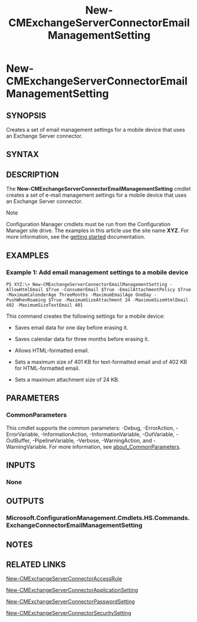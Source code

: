 ﻿---
description: Creates a set of email management settings for a mobile device that uses an Exchange Server connector.
external help file:
Module Name: AdminUI.PS.HS
ms.date: 05/07/2019
schema: 2.0.0
title: New-CMExchangeServerConnectorEmailManagementSetting
---

# New-CMExchangeServerConnectorEmailManagementSetting

## SYNOPSIS
Creates a set of email management settings for a mobile device that uses an Exchange Server connector.

## SYNTAX

## DESCRIPTION
The **New-CMExchangeServerConnectorEmailManagementSetting** cmdlet creates a set of e-mail management settings for a mobile device that uses an Exchange Server connector.

> [!NOTE]
> Configuration Manager cmdlets must be run from the Configuration Manager site drive.
> The examples in this article use the site name **XYZ**. For more information, see the
> [getting started](/powershell/sccm/overview) documentation.

## EXAMPLES

### Example 1: Add email management settings to a mobile device
```
PS XYZ:\> New-CMExchangeServerConnectorEmailManagementSetting -AllowHtmlEmail $True -ConsumerEmail $True -EmailAttachmentPolicy $True -MaximumCalenderAge ThreeMonths -MaximumEmailAge OneDay -PushWhenRoaming $True -MaximumSizeAttachment 24 -MaximumSizeHtmlEmail 402 -MaximumSizeTextEmail 401
```

This command creates the following settings for a mobile device:

- Saves email data for one day before erasing it.

- Saves calendar data for three months before erasing it.

- Allows HTML-formatted email.
- Sets a maximum size of 401 KB for text-formatted email and of 402 KB for HTML-formatted email.
- Sets a maximum attachment size of 24 KB.

## PARAMETERS

### CommonParameters
This cmdlet supports the common parameters: -Debug, -ErrorAction, -ErrorVariable, -InformationAction, -InformationVariable, -OutVariable, -OutBuffer, -PipelineVariable, -Verbose, -WarningAction, and -WarningVariable. For more information, see [about_CommonParameters](http://go.microsoft.com/fwlink/?LinkID=113216).

## INPUTS

### None

## OUTPUTS

### Microsoft.ConfigurationManagement.Cmdlets.HS.Commands.ExchangeConnectorEmailManagementSetting

## NOTES

## RELATED LINKS

[New-CMExchangeServerConnectorAccessRule](New-CMExchangeServerConnectorAccessRule.md)

[New-CMExchangeServerConnectorApplicationSetting](New-CMExchangeServerConnectorApplicationSetting.md)

[New-CMExchangeServerConnectorPasswordSetting](New-CMExchangeServerConnectorPasswordSetting.md)

[New-CMExchangeServerConnectorSecuritySetting](New-CMExchangeServerConnectorSecuritySetting.md)


